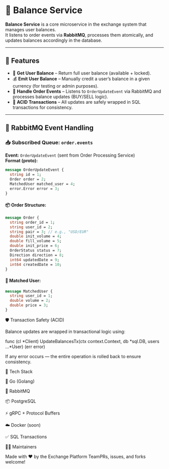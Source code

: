 # 📘 Balance Service

**Balance Service** is a core microservice in the exchange system that manages user balances.  
It listens to order events via **RabbitMQ**, processes them atomically, and updates balances accordingly in the database.

---

## 📌 Features

- 🧾 **Get User Balance** – Return full user balance (available + locked).
- 💰 **Emit User Balance** – Manually credit a user’s balance in a given currency (for testing or admin purposes).
- 🔄 **Handle Order Events** – Listens to `OrderUpdateEvent` via RabbitMQ and processes balance updates (BUY/SELL logic).
- 🔐 **ACID Transactions** – All updates are safely wrapped in SQL transactions for consistency.

---

## 🐇 RabbitMQ Event Handling

### 📥 Subscribed Queue: `order.events`

**Event:** `OrderUpdateEvent` (sent from Order Processing Service)  
**Format (proto):**
```proto
message OrderUpdateEvent {
  string id = 1;
  Order order = 2;
  MatchedUser matched_user = 4;
  error.Error error = 3;
}
```

#### 📦 Order Structure:
```proto
message Order {
  string order_id = 1;
  string user_id = 2;
  string pair = 3; // e.g., "USD/EUR"
  double init_volume = 4;
  double fill_volume = 5;
  double init_price = 6;
  OrderStatus status = 7;
  Direction direction = 8;
  int64 updatedDate = 9;
  int64 createdDate = 10;
}
```

#### 👤 Matched User:
```proto
message MatchedUser {
  string user_id = 1;
  double volume = 2;
  double price = 3;
}
```

🛡️ Transaction Safety (ACID)

Balance updates are wrapped in transactional logic using:

func (cl *Client) UpdateBalancesTx(ctx context.Context, db *sql.DB, users ...*User) (err error)

If any error occurs — the entire operation is rolled back to ensure consistency.


🧰 Tech Stack

🐹 Go (Golang)

🐇 RabbitMQ

📦 PostgreSQL

⚡ gRPC + Protocol Buffers

☁️ Docker (soon)

✅ SQL Transactions

👨‍💻 Maintainers

Made with ❤️ by the Exchange Platform TeamPRs, issues, and forks welcome!